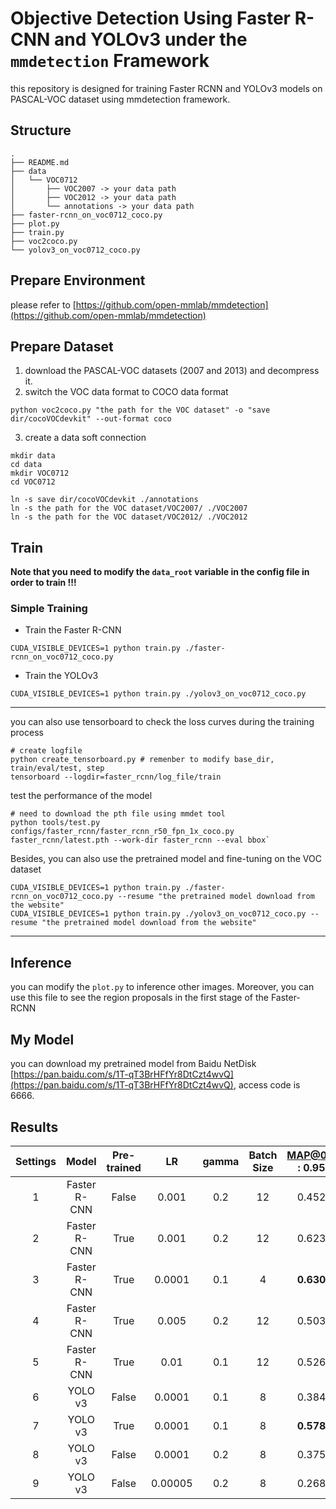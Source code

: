 # Objective Detection Using Faster R-CNN and YOLOv3 under the `mmdetection` Framework
this repository is designed for training Faster RCNN and YOLOv3 models on PASCAL-VOC dataset using mmdetection framework.

## Structure


```
.
├── README.md
├── data
│   └── VOC0712
│       ├── VOC2007 -> your data path
│       ├── VOC2012 -> your data path
│       └── annotations -> your data path
├── faster-rcnn_on_voc0712_coco.py
├── plot.py
├── train.py
├── voc2coco.py
└── yolov3_on_voc0712_coco.py
```


## Prepare Environment
please refer to [https://github.com/open-mmlab/mmdetection](https://github.com/open-mmlab/mmdetection)

## Prepare Dataset

1. download the PASCAL-VOC datasets (2007 and 2013) and decompress it.
2. switch the VOC data format to COCO data format

```
python voc2coco.py "the path for the VOC dataset" -o "save dir/cocoVOCdevkit" --out-format coco
```
3. create a data soft connection

```
mkdir data
cd data
mkdir VOC0712
cd VOC0712

ln -s save dir/cocoVOCdevkit ./annotations
ln -s the path for the VOC dataset/VOC2007/ ./VOC2007 
ln -s the path for the VOC dataset/VOC2012/ ./VOC2012 

```

## Train

**Note that you need to modify the `data_root` variable in the config file in order to train !!!**

### Simple Training

- Train the Faster R-CNN
```
CUDA_VISIBLE_DEVICES=1 python train.py ./faster-rcnn_on_voc0712_coco.py
```

- Train the YOLOv3
```
CUDA_VISIBLE_DEVICES=1 python train.py ./yolov3_on_voc0712_coco.py
```

---

you can also use tensorboard to check the loss curves during the training process
```
# create logfile
python create_tensorboard.py # remenber to modify base_dir, train/eval/test, step
tensorboard --logdir=faster_rcnn/log_file/train
```
test the performance of the model
```
# need to download the pth file using mmdet tool
python tools/test.py configs/faster_rcnn/faster_rcnn_r50_fpn_1x_coco.py faster_rcnn/latest.pth --work-dir faster_rcnn --eval bbox`
```

Besides, you can also use the pretrained model and fine-tuning on the VOC dataset
```
CUDA_VISIBLE_DEVICES=1 python train.py ./faster-rcnn_on_voc0712_coco.py --resume "the pretrained model download from the website"
CUDA_VISIBLE_DEVICES=1 python train.py ./yolov3_on_voc0712_coco.py --resume "the pretrained model download from the website"
```
---

## Inference

you can modify the `plot.py` to inference other images. Moreover, you can use this file to see the region proposals in the first stage of the Faster-RCNN

## My Model
you can download my pretrained model from Baidu NetDisk [https://pan.baidu.com/s/1T-qT3BrHFfYr8DtCzt4wvQ](https://pan.baidu.com/s/1T-qT3BrHFfYr8DtCzt4wvQ), access code is 6666.

## Results

| Settings | Model | Pre-trained | LR | gamma | Batch Size | MAP@0.5 : 0.95 |    MAP@0.5    |
| :---: | :---: | :---: | :---: |:-----:| :---: | :---: |:-------------:|
| 1 | Faster R-CNN | False | 0.001 |  0.2  | 12 | 0.452 |     0.799     |
| 2 | Faster R-CNN | True | 0.001 |  0.2  | 12 | 0.623 |     0.883     |
| 3 | Faster R-CNN | True | 0.0001 |  0.1  | 4 | **0.630** |   **0.891**   |
| 4 | Faster R-CNN | True | 0.005 |  0.2  | 12 | 0.503 |     0.822     |
| 5 | Faster R-CNN | True | 0.01 |  0.1  | 12 | 0.526 |     0.837     |
| 6 | YOLO v3 | False | 0.0001 |  0.1  | 8 | 0.384 |     0.725     |
| 7 | YOLO v3 | True | 0.0001 |  0.1  | 8 | **0.578** |   **0.883**   |
| 8 | YOLO v3 | False | 0.0001 |  0.2  | 8 | 0.375 |     0.711     |
| 9 | YOLO v3 | False | 0.00005 |  0.2  | 8 | 0.268 |     0.555     |

